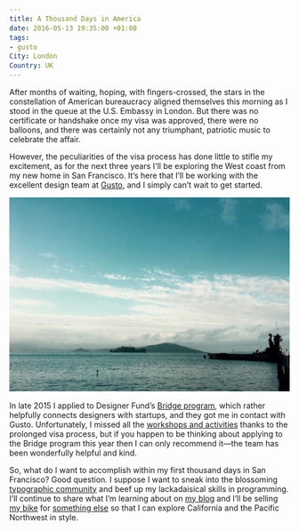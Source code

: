 ```yaml
---
title: A Thousand Days in America
date: 2016-05-13 19:35:00 +01:00
tags:
- gusto
City: London
Country: UK
---
```


After months of waiting, hoping, with fingers-crossed, the stars in the constellation of American bureaucracy aligned themselves this morning as I stood in the queue at the U.S. Embassy in London. But there was no certificate or handshake once my visa was approved, there were no balloons, and there was certainly not any triumphant, patriotic music to celebrate the affair.

However, the peculiarities of the visa process has done little to stifle my excitement, as for the next three years I'll be exploring the West coast from my new home in San Francisco. It’s here that I’ll be working with the excellent design team at [Gusto](https://gusto.com/), and I simply can’t wait to get started.

![IMG_0188.jpg](/uploads/IMG_0188.jpg)

In late 2015 I applied to Designer Fund’s [Bridge program](http://designerfund.com/bridge/), which rather helpfully connects designers with startups, and they got me in contact with Gusto. Unfortunately, I missed all the [workshops and activities](http://designerfund.com/bridge/program/) thanks to the prolonged visa process, but if you happen to be thinking about applying to the Bridge program this year then I can only recommend it—the team has been wonderfully helpful and kind.

So, what do I want to accomplish within my first thousand days in San Francisco? Good question. I suppose I want to sneak into the blossoming [typographic community](https://www.instagram.com/letterformarchive/) and beef up my lackadaisical skills in programming. I’ll continue to share what I’m learning about on [my blog](http://css-tricks.com) and I’ll be selling [my bike](https://www.instagram.com/p/BEepFDlDUqv/?taken-by=robinrendle) for [something else](https://www.youtube.com/watch?v=dw1dYR36Gwg) so that I can explore California and the Pacific Northwest in style.